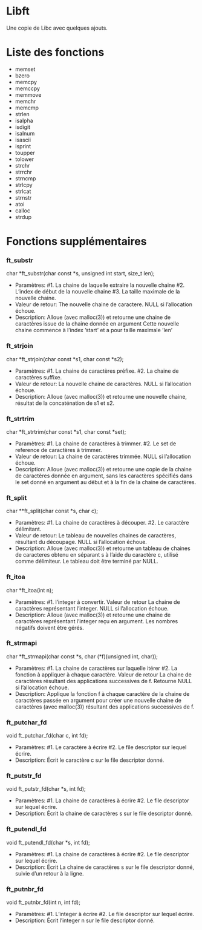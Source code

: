 # Libft

Une copie de Libc avec quelques ajouts.

# Liste des fonctions

* memset
* bzero
* memcpy
* memccpy
* memmove
* memchr
* memcmp
* strlen
* isalpha
* isdigit
* isalnum
* isascii
* isprint
* toupper
* tolower
* strchr
* strrchr
* strncmp
* strlcpy
* strlcat
* strnstr
* atoi
* calloc
* strdup

# Fonctions supplémentaires

### ft_substr
char *ft_substr(char const *s, unsigned int start, size_t len);
* Paramètres:
#1. La chaine de laquelle extraire la nouvelle chaine
#2. L’index de début de la nouvelle chaine
#3. La taille maximale de la nouvelle chaine.
* Valeur de retour:
The nouvelle chaine de caractere. NULL si
l’allocation échoue.
* Description:
Alloue (avec malloc(3)) et retourne une chaine de
caractères issue de la chaine donnée en argument
Cette nouvelle chaine commence à l’index ’start’ et
a pour taille maximale ’len’

### ft_strjoin
char *ft_strjoin(char const *s1, char const *s2);
* Paramètres:
#1. La chaine de caractères préfixe.
#2. La chaine de caractères suffixe.
* Valeur de retour:
La nouvelle chaine de caractères. NULL si
l’allocation échoue.
* Description:
Alloue (avec malloc(3)) et retourne une nouvelle
chaine, résultat de la concaténation de s1 et s2.

### ft_strtrim
char *ft_strtrim(char const *s1, char const *set);
* Paramètres:
#1. La chaine de caractères à trimmer.
#2. Le set de reference de caractères à trimmer.
* Valeur de retour:
La chaine de caractères trimmée. NULL si
l’allocation échoue.
* Description:
Alloue (avec malloc(3)) et retourne une copie de la
chaine de caractères donnée en argument, sans les
caractères spécifiés dans le set donné en argument
au début et à la fin de la chaine de caractères.

### ft_split
char **ft_split(char const *s, char c);
* Paramètres:
#1. La chaine de caractères à découper.
#2. Le caractère délimitant.
* Valeur de retour:
Le tableau de nouvelles chaines de caractères,
résultant du découpage. NULL si l’allocation
échoue.
* Description:
Alloue (avec malloc(3)) et retourne un tableau
de chaines de caracteres obtenu en séparant s à
l’aide du caractère c, utilisé comme délimiteur. Le
tableau doit être terminé par NULL.

### ft_itoa
char *ft_itoa(int n);
* Paramètres:
#1. l’integer à convertir.
Valeur de retour La chaine de caractères représentant l’integer.
NULL si l’allocation échoue.
* Description:
Alloue (avec malloc(3)) et retourne une chaine de
caractères représentant l’integer reçu en argument.
Les nombres négatifs doivent être gérés.

### ft_strmapi
char *ft_strmapi(char const *s, char (*f)(unsigned
int, char));
* Paramètres:
#1. La chaine de caractères sur laquelle itérer
#2. La fonction à appliquer à chaque caractère.
Valeur de retour La chaine de caractères résultant des applications
successives de f. Retourne NULL si l’allocation
échoue.
* Description:
Applique la fonction f à chaque caractère de la
chaine de caractères passée en argument pour créer
une nouvelle chaine de caractères (avec malloc(3))
résultant des applications successives de f.

### ft_putchar_fd
void ft_putchar_fd(char c, int fd);
* Paramètres:
#1. Le caractère à écrire
#2. Le file descriptor sur lequel écrire.
* Description:
Écrit le caractère c sur le file descriptor donné.

### ft_putstr_fd
void ft_putstr_fd(char *s, int fd);
* Paramètres:
#1. La chaine de caractères à écrire
#2. Le file descriptor sur lequel écrire.
* Description:
Écrit la chaine de caractères s sur le file
descriptor donné.

### ft_putendl_fd
void ft_putendl_fd(char *s, int fd);
* Paramètres:
#1. La chaine de caractères à écrire
#2. Le file descriptor sur lequel écrire.
* Description:
Écrit La chaine de caractères s sur le file
descriptor donné, suivie d’un retour à la ligne.

### ft_putnbr_fd
void ft_putnbr_fd(int n, int fd);
* Paramètres:
#1. L’integer à écrire
#2. Le file descriptor sur lequel écrire.
* Description:
Écrit l’integer n sur le file descriptor donné.